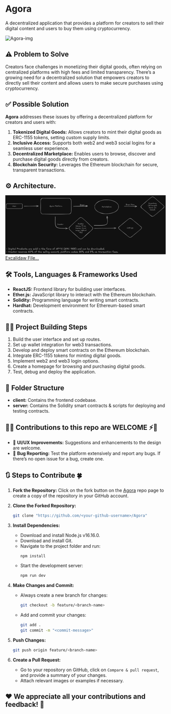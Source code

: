 # Agora

A decentralized application that provides a platform for creators to sell their digital content and users to buy them using cryptocurrency.

![Agora-img](./agora-demo.png)

## ⚠️ Problem to Solve

Creators face challenges in monetizing their digital goods, often relying on centralized platforms with high fees and limited transparency. There’s a growing need for a decentralized solution that empowers creators to directly sell their content and allows users to make secure purchases using cryptocurrency.

## ✅ Possible Solution

**Agora** addresses these issues by offering a decentralized platform for creators and users with:

1. **Tokenized Digital Goods:** Allows creators to mint their digital goods as ERC-1155 tokens, setting custom supply limits.
2. **Inclusive Access:** Supports both web2 and web3 social logins for a seamless user experience.
3. **Decentralized Marketplace:** Enables users to browse, discover and purchase digital goods directly from creators.
4. **Blockchain Security:** Leverages the Ethereum blockchain for secure, transparent transactions.

## ⚙️ Architecture.

![Working Architecture](./client/public/Agora-Architecture.png)
[Excalidaw File...](https://excalidraw.com/#json=mHHar1KV7uz_dujZqnMgh,IzC-D9BPB3BPRUG_B0Z_Kg)

## 🛠 Tools, Languages & Frameworks Used

- **ReactJS:** Frontend library for building user interfaces.
- **Ether.js:** JavaScript library to interact with the Ethereum blockchain.
- **Solidity:** Programming language for writing smart contracts.
- **Hardhat:** Development environment for Ethereum-based smart contracts.

## 👨‍💻 Project Building Steps

1. Build the user interface and set up routes.
2. Set up wallet integration for web3 transactions.
3. Develop and deploy smart contracts on the Ethereum blockchain.
4. Integrate ERC-1155 tokens for minting digital goods.
5. Implement web2 and web3 login options.
6. Create a homepage for browsing and purchasing digital goods.
7. Test, debug and deploy the application.

## 📂 Folder Structure

- **client:** Contains the frontend codebase.
- **server:** Contains the Solidity smart contracts & scripts for deploying and testing contracts.

## 🧑‍💻 Contributions to this repo are WELCOME ⚡👋

- 🎨 **UI/UX Improvements:** Suggestions and enhancements to the design are welcome.
- 🔨 **Bug Reporting:** Test the platform extensively and report any bugs. If there’s no open issue for a bug, create one.

## 🔃 Steps to Contribute 🍀

1. **Fork the Repository:** Click on the fork button on the [Agora](https://github.com/mrinnnmoy/Agora) repo page to create a copy of the repository in your GitHub account.

2. **Clone the Forked Repository:**

   ```bash
   git clone "https://github.com/<your-github-username>/Agora"
   ```

3. **Install Dependencies:**

   - Download and install Node.js v16.16.0.
   - Download and install Git.
   - Navigate to the project folder and run:
     ```bash
     npm install
     ```
   - Start the development server:
     ```bash
     npm run dev
     ```

4. **Make Changes and Commit:**

   - Always create a new branch for changes:
     ```bash
     git checkout -b feature/<branch-name>
     ```
   - Add and commit your changes:
     ```bash
     git add .
     git commit -m "<commit-message>"
     ```

5. **Push Changes:**

   ```bash
   git push origin feature/<branch-name>
   ```

6. **Create a Pull Request:**
   - Go to your repository on GitHub, click on `Compare & pull request`, and provide a summary of your changes.
   - Attach relevant images or examples if necessary.

## ❤️ We appreciate all your contributions and feedback! 🎉
